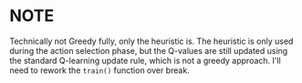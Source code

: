 # NOTE
Technically not Greedy fully, only the heuristic is. The heuristic is only used during the action selection phase, but the Q-values are still updated using the standard Q-learning update rule, which is not a greedy approach. I'll need to rework the `train()` function over break.

